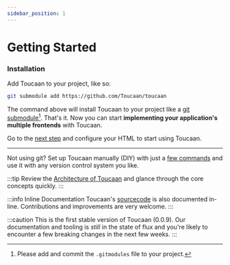 ```yaml
---
sidebar_position: 1
---
```


# Getting Started

### Installation

Add Toucaan to your project, like so:

```bash title="/your/project/root/"
git submodule add https://github.com/Toucaan/toucaan
```

The command above will install Toucaan to your project like a [git submodule](https://git-scm.com/book/en/v2/Git-Tools-Submodules)[^1]. That's it. Now you can start **implementing your application's multiple frontends** with Toucaan.

Go to the [next step](./configuration) and configure your HTML to start using Toucaan.

---

Not using git? Set up Toucaan manually (DIY) with just a [few commands](./core-concepts/diy.md) and use it with any version control system you like.

:::tip Review the [Architecture of Toucaan](core-concepts/architecture) and glance through the core concepts quickly. :::

:::info Inline Documentation Toucaan's [sourcecode](https://github.com/Toucaan/toucaan) is also documented in-line. Contributions and improvements are very welcome. :::

:::caution This is the first stable version of Toucaan (0.0.9). Our documentation and tooling is _still_ in the state of flux and you're likely to encounter a few breaking changes in the next few weeks. :::

[^1]: Please add and commit the `.gitmodules` file to your project.
